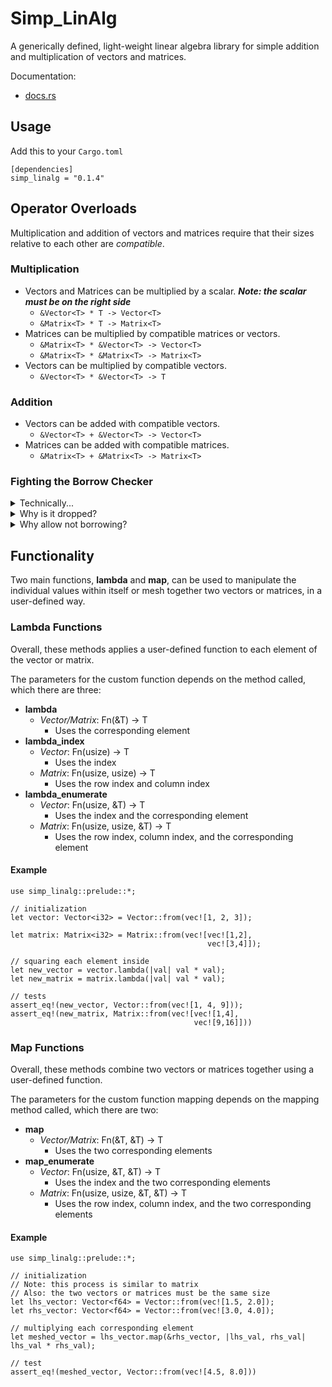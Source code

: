 # Simp_LinAlg

A generically defined, light-weight linear algebra library for simple addition and multiplication of vectors and matrices.

Documentation:
- [docs.rs](https://docs.rs/simp_linalg/)

## Usage

Add this to your ``Cargo.toml``
```
[dependencies]
simp_linalg = "0.1.4"
```

## Operator Overloads

Multiplication and addition of vectors and matrices require that their sizes relative to each other are *compatible*.

### Multiplication

- Vectors and Matrices can be multiplied by a scalar. __*Note: the scalar must be on the right side*__
	* ``&Vector<T> * T -> Vector<T>``
	* ``&Matrix<T> * T -> Matrix<T>``
- Matrices can be multiplied by compatible matrices or vectors. 
	* ``&Matrix<T> * &Vector<T> -> Vector<T>``
	* ``&Matrix<T> * &Matrix<T> -> Matrix<T>``
- Vectors can be multiplied by compatible vectors.
	* ``&Vector<T> * &Vector<T> -> T``

### Addition

- Vectors can be added with compatible vectors.
	* ``&Vector<T> + &Vector<T> -> Vector<T>``
- Matrices can be added with compatible matrices.
	* ``&Matrix<T> + &Matrix<T> -> Matrix<T>``

### Fighting the Borrow Checker

<details>
<summary>Technically...</summary>
The aforementioned operator overloaded features utilize borrows frequently. This is only necessary if you intend to continue the lifetime of the variable after its use in the calculation <i>(which is likely often)</i>.

If this is not a requirement, then borrowing is unneeded and the calculation will work as expected.

For example:
```
use simp_linalg::prelude::*;

//Create two vectors
let vector1 = Vector::from(vec![1, 2, 3]);

let vector2 = Vector::from(vec![4, 5, 6]);

// Note: vector2 is dropped after this calculation, but vector1 is not.
let dot_prod: i32 = &vector1 * vector2;
```
</details>

<details>
<summary>Why is it dropped?</summary>
This is due to Rust's <b>move</b> semantics. Rust's standard library type <b>Vec</b> does not implement the <b>Copy</b> trait, thereby moving the value into the multiplication/addition function when called, and consequently dropped when that function goes out of scope. By borrowing the value, the ownership is returned to the original scope and no value is dropped.
</details>

<details>
<summary>Why allow not borrowing?</summary>
This is because it allows for more readable source code.

For instance, suppose you have a vector ``vector_1`` that is transformed by a matrix ``matrix``, whose result will be summed to another vector ``vector_2``.

__In version 0.1.1 *(old)*__:
```
let result: Vector<i32> = &(&matrix * &vector_1) + &vector_2;
```

__In version 0.1.2+__:
```
let result: Vector<i32> = &matrix * &vector_1 + &vector_2;
```

Additionally, with the new feature of multiplying vectors and matrices by scalars, this saves the programmer from another unnecessary borrow. Using the example above, suppose now you want to scale ``vector_2`` before it is summed.

__In version 0.1.1 *(old and hypothetically if scalar multiplication were included)*__:
```
let result: Vector<i32> = &(&matrix * &vector_1) + &(&vector_2 * 4);
```

__In version 0.1.2+__:
```
let result: Vector<i32> = &matrix * &vector_1 + &vector_2 * 4;
```
</details>

## Functionality
Two main functions, **lambda** and **map**, can be used to manipulate the individual values within itself or mesh together two vectors or matrices, in a user-defined way.

### Lambda Functions

Overall, these methods applies a user-defined function to each element of the vector or matrix.

The parameters for the custom function depends on the method called, which there are three:
- **lambda**
	- *Vector/Matrix*: Fn(&T) -> T
		- Uses the corresponding element
- **lambda_index**
	- *Vector*: Fn(usize) -> T
		- Uses the index
	- *Matrix*: Fn(usize, usize) -> T
		- Uses the row index and column index
- **lambda_enumerate**
	- *Vector*: Fn(usize, &T) -> T
		- Uses the index and the corresponding element
	- *Matrix*: Fn(usize, usize, &T) -> T
		- Uses the row index, column index, and the corresponding element

#### Example
```
use simp_linalg::prelude::*;

// initialization
let vector: Vector<i32> = Vector::from(vec![1, 2, 3]);

let matrix: Matrix<i32> = Matrix::from(vec![vec![1,2],
                                            vec![3,4]]);

// squaring each element inside
let new_vector = vector.lambda(|val| val * val);
let new_matrix = matrix.lambda(|val| val * val);

// tests
assert_eq!(new_vector, Vector::from(vec![1, 4, 9]));
assert_eq!(new_matrix, Matrix::from(vec![vec![1,4],
                                         vec![9,16]]))
```

### Map Functions

Overall, these methods combine two vectors or matrices together using a user-defined function.

The parameters for the custom function mapping depends on the mapping method called, which there are two:
- **map**
	- *Vector/Matrix*: Fn(&T, &T) -> T
		- Uses the two corresponding elements
- **map_enumerate**
	- *Vector*: Fn(usize, &T, &T) -> T
		- Uses the index and the two corresponding elements
	- *Matrix*: Fn(usize, usize, &T, &T) -> T
		- Uses the row index, column index, and the two corresponding elements

#### Example
```
use simp_linalg::prelude::*;

// initialization
// Note: this process is similar to matrix
// Also: the two vectors or matrices must be the same size
let lhs_vector: Vector<f64> = Vector::from(vec![1.5, 2.0]);
let rhs_vector: Vector<f64> = Vector::from(vec![3.0, 4.0]);

// multiplying each corresponding element
let meshed_vector = lhs_vector.map(&rhs_vector, |lhs_val, rhs_val| lhs_val * rhs_val);

// test
assert_eq!(meshed_vector, Vector::from(vec![4.5, 8.0]))
```
